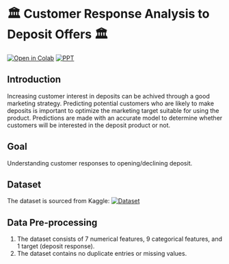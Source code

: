 # 🏛️ Customer Response Analysis to Deposit Offers 🏛️
[![Open in Colab](https://colab.research.google.com/assets/colab-badge.svg)](https://colab.research.google.com/drive/1pQA9UKL_DpwIcDsf9X7SDz-EIxvLDR97?usp=sharing)
[![PPT](https://img.shields.io/badge/View-PPT-green?logo=google-drive)](https://drive.google.com/file/d/1k_1dBl1D-oIsmzYolatHN4kNesSsm2UQ/view?usp=sharing)
## Introduction
Increasing customer interest in deposits can be achived through a good marketing strategy. Predicting potential customers who are likely to make deposits is important to optimize the marketing target suitable for using the product. Predictions are made with an accurate model to determine whether customers will be interested in the deposit product or not. 
## Goal
Understanding customer responses to opening/declining deposit.
## Dataset
The dataset is sourced from Kaggle: [![Dataset](https://img.shields.io/badge/Kaggle-Dataset-blue?logo=kaggle)](https://www.kaggle.com/datasets/janiobachmann/bank-marketing-dataset)
## Data Pre-processing 
1. The dataset consists of 7 numerical features, 9 categorical features, and 1 target (deposit response).
2. The dataset contains no duplicate entries or missing values.


